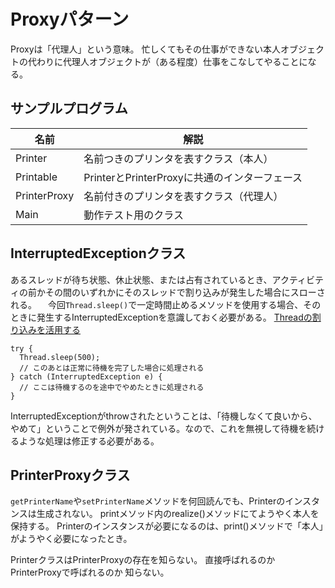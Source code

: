 # Proxyパターン
Proxyは「代理人」という意味。
忙しくてもその仕事ができない本人オブジェクトの代わりに代理人オブジェクトが（ある程度）仕事をこなしてやることになる。

## サンプルプログラム
|名前|解説|
|---|---|
|Printer|名前つきのプリンタを表すクラス（本人）|
|Printable|PrinterとPrinterProxyに共通のインターフェース|
|PrinterProxy|名前付きのプリンタを表すクラス（代理人）|
|Main|動作テスト用のクラス|

## InterruptedExceptionクラス
あるスレッドが待ち状態、休止状態、または占有されているとき、アクティビティの前かその間のいずれかにそのスレッドで割り込みが発生した場合にスローされる。
　今回`Thread.sleep()`で一定時間止めるメソッドを使用する場合、そのときに発生するInterruptedExceptionを意識しておく必要がある。
[Threadの割り込みを活用する](https://nagise.hatenablog.jp/entry/20111130/1322628285)
```
try {
  Thread.sleep(500);
  // このあとは正常に待機を完了した場合に処理される
} catch (InterruptedException e) {
  // ここは待機するのを途中でやめたときに処理される
}
```
InterruptedExceptionがthrowされたということは、「待機しなくて良いから、やめて」ということで例外が発されている。なので、これを無視して待機を続けるような処理は修正する必要がある。

## PrinterProxyクラス
`getPrinterName`や`setPrinterName`メソッドを何回読んでも、Printerのインスタンスは生成されない。
printメソッド内のrealize()メソッドにてようやく本人を保持する。
Printerのインスタンスが必要になるのは、print()メソッドで「本人」がようやく必要になったとき。

PrinterクラスはPrinterProxyの存在を知らない。
直接呼ばれるのかPrinterProxyで呼ばれるのか
知らない。

